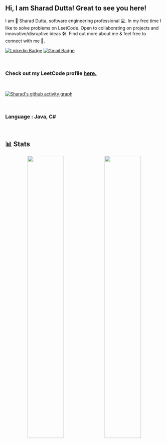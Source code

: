 ## Hi, I am Sharad Dutta! Great to see you here!

I am 👨‍ Sharad Dutta, software engineering professional 💻. In my free time I like to solve problems on LeetCode. Open to collaborating on projects and innovative/disruptive ideas 🛠. Find out more about me & feel free to connect with me 📱.

[![Linkedin Badge](https://img.shields.io/badge/-SharadDutta-blue?style=flat-square&logo=Linkedin&logoColor=white&link=)](https://www.linkedin.com/in/sharadduttasrm/)
[![Gmail Badge](https://img.shields.io/badge/-sharadduttaofficial@gmail.com-c14438?style=flat-square&logo=Gmail&logoColor=white&link=mailto:sharadduttaofficial@gmail.com)](mailto:sharadduttaofficial@gmail.com)

<br>

### Check out my LeetCode profile [here.](https://leetcode.com/sharaddutta/)

<br>

[![Sharad's github activity graph](https://activity-graph.herokuapp.com/graph?username=SabbitRex&theme=xcode)](https://git.io/SabbitRex)

<br>

### Language : Java, C#

<br>

## 📊 Stats

<p align="center">

  <img width="48%" src="https://github-readme-stats.vercel.app/api?username=SabbitRex&show_icons=true&theme=tokyonight" />
  <img width="48%" src="https://github-readme-streak-stats.herokuapp.com/?user=SabbitRex&theme=tokyonight" />
</p>

<br>
